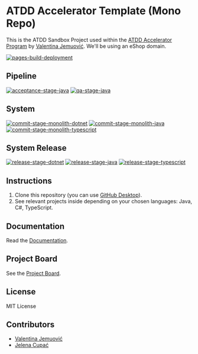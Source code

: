 # ATDD Accelerator Template (Mono Repo)

This is the ATDD Sandbox Project used within the [ATDD Accelerator Program](https://atdd-accelerator.optivem.com/) by [Valentina Jemuović](https://www.linkedin.com/in/valentinajemuovic/). We'll be using an eShop domain.

[![pages-build-deployment](https://github.com/optivem/atdd-accelerator-template-mono-repo/actions/workflows/pages/pages-build-deployment/badge.svg)](https://github.com/optivem/atdd-accelerator-template-mono-repo/actions/workflows/pages/pages-build-deployment)

## Pipeline

[![acceptance-stage-java](https://github.com/optivem/atdd-accelerator-template-mono-repo/actions/workflows/acceptance-stage-java.yml/badge.svg)](https://github.com/optivem/atdd-accelerator-template-mono-repo/actions/workflows/acceptance-stage-java.yml)
[![qa-stage-java](https://github.com/optivem/atdd-accelerator-template-mono-repo/actions/workflows/qa-stage-java.yml/badge.svg)](https://github.com/optivem/atdd-accelerator-template-mono-repo/actions/workflows/qa-stage-java.yml)

## System

[![commit-stage-monolith-dotnet](https://github.com/optivem/atdd-accelerator-template-mono-repo/actions/workflows/commit-stage-monolith-dotnet.yml/badge.svg)](https://github.com/optivem/atdd-accelerator-template-mono-repo/actions/workflows/commit-stage-monolith-dotnet.yml)
[![commit-stage-monolith-java](https://github.com/optivem/atdd-accelerator-template-mono-repo/actions/workflows/commit-stage-monolith-java.yml/badge.svg)](https://github.com/optivem/atdd-accelerator-template-mono-repo/actions/workflows/commit-stage-monolith-java.yml)
[![commit-stage-monolith-typescript](https://github.com/optivem/atdd-accelerator-template-mono-repo/actions/workflows/commit-stage-monolith-typescript.yml/badge.svg)](https://github.com/optivem/atdd-accelerator-template-mono-repo/actions/workflows/commit-stage-monolith-typescript.yml)

## System Release

[![release-stage-dotnet](https://github.com/optivem/atdd-accelerator-template-mono-repo/actions/workflows/release-stage-dotnet.yml/badge.svg)](https://github.com/optivem/atdd-accelerator-template-mono-repo/actions/workflows/release-stage-dotnet.yml)
[![release-stage-java](https://github.com/optivem/atdd-accelerator-template-mono-repo/actions/workflows/release-stage-java.yml/badge.svg)](https://github.com/optivem/atdd-accelerator-template-mono-repo/actions/workflows/release-stage-java.yml)
[![release-stage-typescript](https://github.com/optivem/atdd-accelerator-template-mono-repo/actions/workflows/release-stage-typescript.yml/badge.svg)](https://github.com/optivem/atdd-accelerator-template-mono-repo/actions/workflows/release-stage-typescript.yml)


## Instructions

1. Clone this repository (you can use [GitHub Desktop](https://desktop.github.com/download/)).
2. See relevant projects inside depending on your chosen languages: Java, C#, TypeScript.

## Documentation

Read the [Documentation](https://optivem.github.io/atdd-accelerator-template-mono-repo/).

## Project Board

See the [Project Board](https://github.com/orgs/optivem/projects/3/views/1).

## License

MIT License

## Contributors

- [Valentina Jemuović](https://www.linkedin.com/in/valentinajemuovic/)
- [Jelena Cupać](https://www.linkedin.com/in/jelenacupac/)

